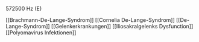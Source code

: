 572500 Hz (E)

[[Brachmann-De-Lange-Syndrom]]
[[Cornelia De-Lange-Syndrom]]
[[De-Lange-Syndrom]]
[[Gelenkerkrankungen]]
[[Iliosakralgelenks Dysfunction]]
[[Polyomavirus Infektionen]]